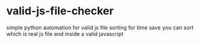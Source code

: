 # valid-js-file-checker
simple python automation for valid js file sorting for time save you can sort which is real js file and inside a valid javascript 
